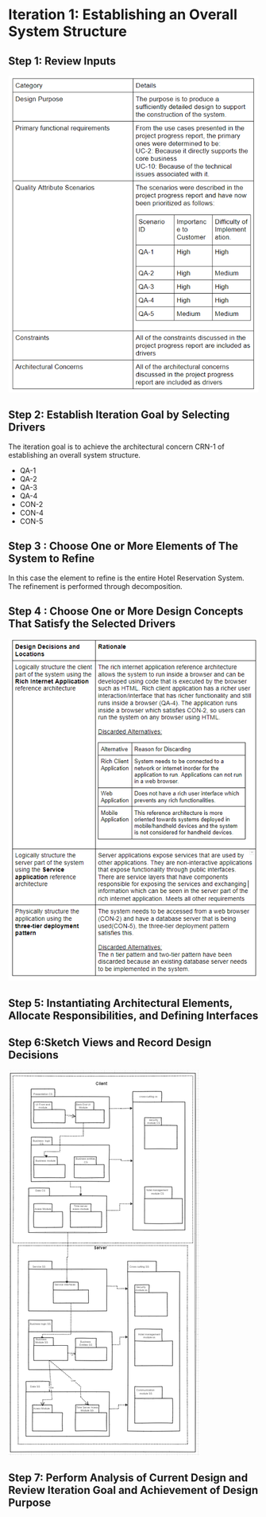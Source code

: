 # **Iteration 1: Establishing an Overall System Structure**

## **Step 1: Review Inputs**
![This is an image](https://github.com/TanujPatel/SoftDesign_Project/blob/main/Iteration%201/Tables/Step1Table.PNG?raw=true)

## **Step 2: Establish Iteration Goal by Selecting Drivers**
The iteration goal is to achieve the architectural concern CRN-1 of establishing an overall system structure.
- QA-1
- QA-2
- QA-3
- QA-4
- CON-2
- CON-4
- CON-5

## **Step 3 : Choose One or More Elements of The System to Refine**
In this case the element to refine is the entire Hotel Reservation System. The refinement is performed through decomposition.

## **Step 4 : Choose One or More Design Concepts That Satisfy the Selected Drivers**
![This is an image](https://github.com/TanujPatel/SoftDesign_Project/blob/main/Iteration%201/Tables/Step4Table.PNG?raw=true)

## **Step 5: Instantiating Architectural Elements, Allocate Responsibilities, and Defining  Interfaces**

## **Step 6:Sketch Views and Record Design Decisions**
![This is an image](https://github.com/TanujPatel/SoftDesign_Project/blob/main/Iteration%201/Diagrams%20or%20Views/Step6Diagram.PNG?raw=true)

## **Step 7: Perform Analysis of Current Design and Review Iteration Goal and Achievement of Design Purpose**
